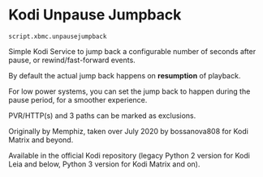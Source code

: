 Kodi Unpause Jumpback
===================================

`script.xbmc.unpausejumpback`

Simple Kodi Service to jump back a configurable number of seconds after pause, or rewind/fast-forward events.

By default the actual jump back happens on **resumption** of playback.  

For low power systems, you can set the jump back to happen during the pause period, for a smoother experience.

PVR/HTTP(s) and 3 paths can be marked as exclusions.

Originally by Memphiz, taken over July 2020 by bossanova808 for Kodi Matrix and beyond.

Available in the official Kodi repository (legacy Python 2 version for Kodi Leia and below, Python 3 version for Kodi Matrix and on).

